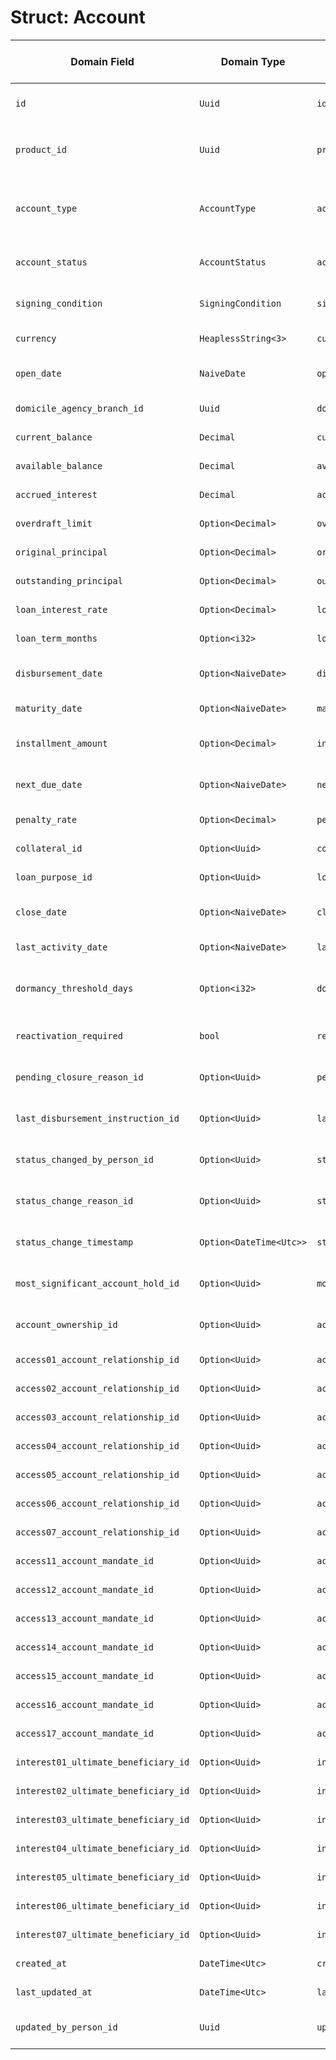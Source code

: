 # Struct: Account

| Domain Field | Domain Type | DB Field | DB Type | DB column | column type | Description | Change to Perform |
|---|---|---|---|---|---|---|---|
| `id` | `Uuid` | `id` | `Uuid` | `id` | `UUID` | Unique identifier for the account | None |
| `product_id` | `Uuid` | `product_id` | `Uuid` | `product_id` | `UUID` | Foreign key to the `products` table | None |
| `account_type` | `AccountType` | `account_type` | `AccountType` | `account_type` | `account_type` | Enum for account type (Savings, Current, Loan) | None |
| `account_status` | `AccountStatus` | `account_status` | `AccountStatus` | `account_status` | `account_status` | Enum for account status | None |
| `signing_condition` | `SigningCondition` | `signing_condition` | `SigningCondition` | `signing_condition` | `signing_condition` | Enum for signing conditions | None |
| `currency` | `HeaplessString<3>` | `currency` | `HeaplessString<3>` | `currency` | `VARCHAR(3)` | Currency of the account | None |
| `open_date` | `NaiveDate` | `open_date` | `NaiveDate` | `open_date` | `DATE` | Date the account was opened | None |
| `domicile_agency_branch_id` | `Uuid` | `domicile_agency_branch_id` | `Uuid` | `domicile_agency_branch_id` | `UUID` | Domicile branch | None |
| `current_balance` | `Decimal` | `current_balance` | `Decimal` | `current_balance` | `DECIMAL(15,2)` | Current balance | None |
| `available_balance` | `Decimal` | `available_balance` | `Decimal` | `available_balance` | `DECIMAL(15,2)` | Available balance | None |
| `accrued_interest` | `Decimal` | `accrued_interest` | `Decimal` | `accrued_interest` | `DECIMAL(15,2)` | Accrued interest | None |
| `overdraft_limit` | `Option<Decimal>` | `overdraft_limit` | `Option<Decimal>` | `overdraft_limit` | `DECIMAL(15,2)` | Overdraft limit | None |
| `original_principal` | `Option<Decimal>` | `original_principal` | `Option<Decimal>` | `original_principal` | `DECIMAL(15,2)` | Original loan principal | None |
| `outstanding_principal` | `Option<Decimal>` | `outstanding_principal` | `Option<Decimal>` | `outstanding_principal` | `DECIMAL(15,2)` | Outstanding loan principal | None |
| `loan_interest_rate` | `Option<Decimal>` | `loan_interest_rate` | `Option<Decimal>` | `loan_interest_rate` | `DECIMAL(8,6)` | Loan interest rate | None |
| `loan_term_months` | `Option<i32>` | `loan_term_months` | `Option<i32>` | `loan_term_months` | `INTEGER` | Loan term in months | None |
| `disbursement_date` | `Option<NaiveDate>` | `disbursement_date` | `Option<NaiveDate>` | `disbursement_date` | `DATE` | Loan disbursement date | None |
| `maturity_date` | `Option<NaiveDate>` | `maturity_date` | `Option<NaiveDate>` | `maturity_date` | `DATE` | Loan maturity date | None |
| `installment_amount` | `Option<Decimal>` | `installment_amount` | `Option<Decimal>` | `installment_amount` | `DECIMAL(15,2)` | Loan installment amount | None |
| `next_due_date` | `Option<NaiveDate>` | `next_due_date` | `Option<NaiveDate>` | `next_due_date` | `DATE` | Next loan payment due date | None |
| `penalty_rate` | `Option<Decimal>` | `penalty_rate` | `Option<Decimal>` | `penalty_rate` | `DECIMAL(8,6)` | Loan penalty rate | None |
| `collateral_id` | `Option<Uuid>` | `collateral_id` | `Option<Uuid>` | `collateral_id` | `UUID` | Reference to collateral | None |
| `loan_purpose_id` | `Option<Uuid>` | `loan_purpose_id` | `Option<Uuid>` | `loan_purpose_id` | `UUID` | Loan purpose | None |
| `close_date` | `Option<NaiveDate>` | `close_date` | `Option<NaiveDate>` | `close_date` | `DATE` | Date the account was closed | None |
| `last_activity_date` | `Option<NaiveDate>` | `last_activity_date` | `Option<NaiveDate>` | `last_activity_date` | `DATE` | Last activity date | None |
| `dormancy_threshold_days` | `Option<i32>` | `dormancy_threshold_days` | `Option<i32>` | `dormancy_threshold_days` | `INTEGER` | Days before account becomes dormant | None |
| `reactivation_required` | `bool` | `reactivation_required` | `bool` | `reactivation_required` | `BOOLEAN` | Whether reactivation is required | None |
| `pending_closure_reason_id` | `Option<Uuid>` | `pending_closure_reason_id` | `Option<Uuid>` | `pending_closure_reason_id` | `UUID` | Reason for pending closure | None |
| `last_disbursement_instruction_id` | `Option<Uuid>` | `last_disbursement_instruction_id` | `Option<Uuid>` | `last_disbursement_instruction_id` | `UUID` | Last disbursement instruction | None |
| `status_changed_by_person_id` | `Option<Uuid>` | `status_changed_by_person_id` | `Option<Uuid>` | `status_changed_by_person_id` | `UUID` | Person who last changed the status | None |
| `status_change_reason_id` | `Option<Uuid>` | `status_change_reason_id` | `Option<Uuid>` | `status_change_reason_id` | `UUID` | Reason for status change | None |
| `status_change_timestamp` | `Option<DateTime<Utc>>` | `status_change_timestamp` | `Option<DateTime<Utc>>` | `status_change_timestamp` | `TIMESTAMPTZ` | Timestamp of last status change | None |
| `most_significant_account_hold_id` | `Option<Uuid>` | `most_significant_account_hold_id` | `Option<Uuid>` | `most_significant_account_hold_id` | `UUID` | Most significant account hold | None |
| `account_ownership_id` | `Option<Uuid>` | `account_ownership_id` | `Option<Uuid>` | `account_ownership_id` | `UUID` | Account ownership record | None |
| `access01_account_relationship_id` | `Option<Uuid>` | `access01_account_relationship_id` | `Option<Uuid>` | `access01_account_relationship_id` | `UUID` | Access relationship 1 | None |
| `access02_account_relationship_id` | `Option<Uuid>` | `access02_account_relationship_id` | `Option<Uuid>` | `access02_account_relationship_id` | `UUID` | Access relationship 2 | None |
| `access03_account_relationship_id` | `Option<Uuid>` | `access03_account_relationship_id` | `Option<Uuid>` | `access03_account_relationship_id` | `UUID` | Access relationship 3 | None |
| `access04_account_relationship_id` | `Option<Uuid>` | `access04_account_relationship_id` | `Option<Uuid>` | `access04_account_relationship_id` | `UUID` | Access relationship 4 | None |
| `access05_account_relationship_id` | `Option<Uuid>` | `access05_account_relationship_id` | `Option<Uuid>` | `access05_account_relationship_id` | `UUID` | Access relationship 5 | None |
| `access06_account_relationship_id` | `Option<Uuid>` | `access06_account_relationship_id` | `Option<Uuid>` | `access06_account_relationship_id` | `UUID` | Access relationship 6 | None |
| `access07_account_relationship_id` | `Option<Uuid>` | `access07_account_relationship_id` | `Option<Uuid>` | `access07_account_relationship_id` | `UUID` | Access relationship 7 | None |
| `access11_account_mandate_id` | `Option<Uuid>` | `access11_account_mandate_id` | `Option<Uuid>` | `access11_account_mandate_id` | `UUID` | Access mandate 1 | None |
| `access12_account_mandate_id` | `Option<Uuid>` | `access12_account_mandate_id` | `Option<Uuid>` | `access12_account_mandate_id` | `UUID` | Access mandate 2 | None |
| `access13_account_mandate_id` | `Option<Uuid>` | `access13_account_mandate_id` | `Option<Uuid>` | `access13_account_mandate_id` | `UUID` | Access mandate 3 | None |
| `access14_account_mandate_id` | `Option<Uuid>` | `access14_account_mandate_id` | `Option<Uuid>` | `access14_account_mandate_id` | `UUID` | Access mandate 4 | None |
| `access15_account_mandate_id` | `Option<Uuid>` | `access15_account_mandate_id` | `Option<Uuid>` | `access15_account_mandate_id` | `UUID` | Access mandate 5 | None |
| `access16_account_mandate_id` | `Option<Uuid>` | `access16_account_mandate_id` | `Option<Uuid>` | `access16_account_mandate_id` | `UUID` | Access mandate 6 | None |
| `access17_account_mandate_id` | `Option<Uuid>` | `access17_account_mandate_id` | `Option<Uuid>` | `access17_account_mandate_id` | `UUID` | Access mandate 7 | None |
| `interest01_ultimate_beneficiary_id` | `Option<Uuid>` | `interest01_ultimate_beneficiary_id` | `Option<Uuid>` | `interest01_ultimate_beneficiary_id` | `UUID` | Ultimate beneficiary 1 | None |
| `interest02_ultimate_beneficiary_id` | `Option<Uuid>` | `interest02_ultimate_beneficiary_id` | `Option<Uuid>` | `interest02_ultimate_beneficiary_id` | `UUID` | Ultimate beneficiary 2 | None |
| `interest03_ultimate_beneficiary_id` | `Option<Uuid>` | `interest03_ultimate_beneficiary_id` | `Option<Uuid>` | `interest03_ultimate_beneficiary_id` | `UUID` | Ultimate beneficiary 3 | None |
| `interest04_ultimate_beneficiary_id` | `Option<Uuid>` | `interest04_ultimate_beneficiary_id` | `Option<Uuid>` | `interest04_ultimate_beneficiary_id` | `UUID` | Ultimate beneficiary 4 | None |
| `interest05_ultimate_beneficiary_id` | `Option<Uuid>` | `interest05_ultimate_beneficiary_id` | `Option<Uuid>` | `interest05_ultimate_beneficiary_id` | `UUID` | Ultimate beneficiary 5 | None |
| `interest06_ultimate_beneficiary_id` | `Option<Uuid>` | `interest06_ultimate_beneficiary_id` | `Option<Uuid>` | `interest06_ultimate_beneficiary_id` | `UUID` | Ultimate beneficiary 6 | None |
| `interest07_ultimate_beneficiary_id` | `Option<Uuid>` | `interest07_ultimate_beneficiary_id` | `Option<Uuid>` | `interest07_ultimate_beneficiary_id` | `UUID` | Ultimate beneficiary 7 | None |
| `created_at` | `DateTime<Utc>` | `created_at` | `DateTime<Utc>` | `created_at` | `TIMESTAMPTZ` | Creation timestamp | None |
| `last_updated_at` | `DateTime<Utc>` | `last_updated_at` | `DateTime<Utc>` | `last_updated_at` | `TIMESTAMPTZ` | Last update timestamp | None |
| `updated_by_person_id` | `Uuid` | `updated_by_person_id` | `Uuid` | `updated_by_person_id` | `UUID` | Person who last updated the record | None |